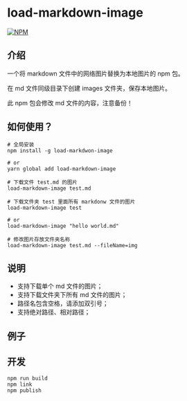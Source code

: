 # load-markdown-image

[![NPM](https://nodei.co/npm/load-markdown-image.png?compact=true)](https://npmjs.org/package/load-markdown-image)

## 介绍

一个将 markdown 文件中的网络图片替换为本地图片的 npm 包。

在 md 文件同级目录下创建 images 文件夹，保存本地图片。

此 npm 包会修改 md 文件的内容，注意备份！

## 如何使用？

```shell
# 全局安装
npm install -g load-markdwon-image

# or
yarn global add load-markdown-image
```

```shell
# 下载文件 test.md 的图片
load-markdown-image test.md

# 下载文件夹 test 里面所有 markdonw 文件的图片
load-markdown-image test

# or
load-markdown-image "hello world.md"

# 修改图片存放文件夹名称
load-markdown-image test.md --fileName=img

```

## 说明
- 支持下载单个 md 文件的图片；
- 支持下载文件夹下所有 md 文件的图片；
- 路径名包含空格，请添加双引号；
- 支持绝对路径、相对路径；

## 例子

## 开发

```
npm run build
npm link
npm publish
```
